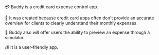 💳 Buddy is a credit card expense control app.

🫤 It was created because credit card apps often don't provide an accurate overview for clients to clearly understand their monthly expenses.

🔮 Buddy also will offer users the ability to preview an expense through a simulator.

💰 It is a user-friendly app.
